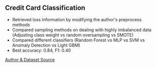 ## Credit Card Classification
- Retrieved loss information by modifying the author's preprocess methods
- Compared sampling methods on dealing with highly imbalanced data (Adjusting class weight vs random oversampling vs SMOTE)
- Compared different classifiers (Random Forest vs MLP vs SVM vs Anomaly Detection vs Light GBM)
- Best accuracy: 0.84, F1: 0.40

[Author & Dataset Source](https://www.kaggle.com/code/samuelcortinhas/credit-cards-data-cleaning/notebook)
